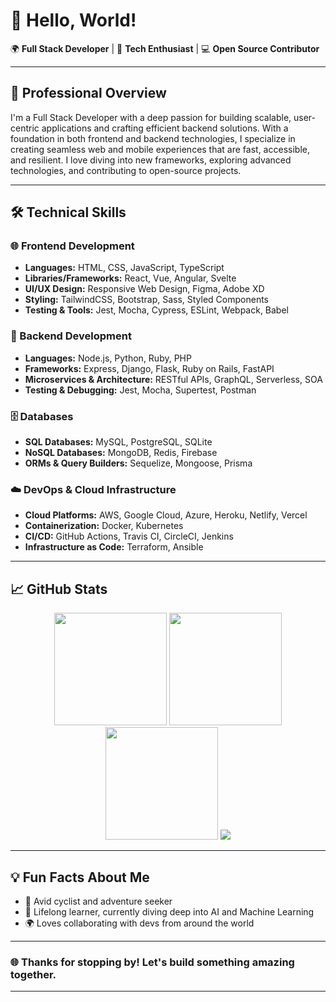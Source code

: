 # 👋 Hello, World!

🌍 **Full Stack Developer** | 🚀 **Tech Enthusiast** | 💻 **Open Source Contributor**

---

## 💼 Professional Overview

I'm a Full Stack Developer with a deep passion for building scalable, user-centric applications and crafting efficient backend solutions. 
With a foundation in both frontend and backend technologies, I specialize in creating seamless web and mobile experiences that are fast, accessible, and resilient. 
I love diving into new frameworks, exploring advanced technologies, and contributing to open-source projects.

---

## 🛠️ Technical Skills

### 🌐 Frontend Development
- **Languages:** HTML, CSS, JavaScript, TypeScript
- **Libraries/Frameworks:** React, Vue, Angular, Svelte
- **UI/UX Design:** Responsive Web Design, Figma, Adobe XD
- **Styling:** TailwindCSS, Bootstrap, Sass, Styled Components
- **Testing & Tools:** Jest, Mocha, Cypress, ESLint, Webpack, Babel

### 🔧 Backend Development
- **Languages:** Node.js, Python, Ruby, PHP
- **Frameworks:** Express, Django, Flask, Ruby on Rails, FastAPI
- **Microservices & Architecture:** RESTful APIs, GraphQL, Serverless, SOA
- **Testing & Debugging:** Jest, Mocha, Supertest, Postman

### 🗄️ Databases
- **SQL Databases:** MySQL, PostgreSQL, SQLite
- **NoSQL Databases:** MongoDB, Redis, Firebase
- **ORMs & Query Builders:** Sequelize, Mongoose, Prisma

### ☁️ DevOps & Cloud Infrastructure
- **Cloud Platforms:** AWS, Google Cloud, Azure, Heroku, Netlify, Vercel
- **Containerization:** Docker, Kubernetes
- **CI/CD:** GitHub Actions, Travis CI, CircleCI, Jenkins
- **Infrastructure as Code:** Terraform, Ansible

---

## 📈 GitHub Stats

<p align="center">
  <img src="https://github-readme-stats.vercel.app/api?username=dev-guardian0&show_icons=true&theme=radical" height="180em"/>
  <img src="https://github-readme-streak-stats.herokuapp.com/?user=dev-guardian0&theme=radical" height="180em"/>
  <img src="https://github-readme-stats.vercel.app/api/top-langs/?username=dev-guardian0&layout=compact&theme=radical" height="180em"/>
  <img src="https://github-profile-trophy.vercel.app/?username=YourUsername&theme=radical&no-frame=true&row=1&column=6" />
</p>

---

## 💡 Fun Facts About Me

- 🚴 Avid cyclist and adventure seeker
- 📖 Lifelong learner, currently diving deep into AI and Machine Learning
- 🌍 Loves collaborating with devs from around the world

---

### 🌐 Thanks for stopping by! Let's build something amazing together.

---
